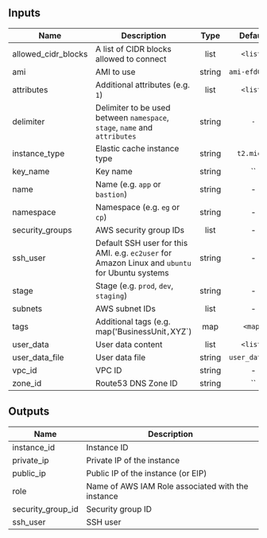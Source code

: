 
## Inputs

| Name | Description | Type | Default | Required |
|------|-------------|:----:|:-----:|:-----:|
| allowed_cidr_blocks | A list of CIDR blocks allowed to connect | list | `<list>` | no |
| ami | AMI to use | string | `ami-efd0428f` | no |
| attributes | Additional attributes (e.g. `1`) | list | `<list>` | no |
| delimiter | Delimiter to be used between `namespace`, `stage`, `name` and `attributes` | string | `-` | no |
| instance_type | Elastic cache instance type | string | `t2.micro` | no |
| key_name | Key name | string | `` | no |
| name | Name  (e.g. `app` or `bastion`) | string | - | yes |
| namespace | Namespace (e.g. `eg` or `cp`) | string | - | yes |
| security_groups | AWS security group IDs | list | - | yes |
| ssh_user | Default SSH user for this AMI. e.g. `ec2user` for Amazon Linux and `ubuntu` for Ubuntu systems | string | - | yes |
| stage | Stage (e.g. `prod`, `dev`, `staging`) | string | - | yes |
| subnets | AWS subnet IDs | list | - | yes |
| tags | Additional tags (e.g. map('BusinessUnit`,`XYZ`) | map | `<map>` | no |
| user_data | User data content | list | `<list>` | no |
| user_data_file | User data file | string | `user_data.sh` | no |
| vpc_id | VPC ID | string | - | yes |
| zone_id | Route53 DNS Zone ID | string | `` | no |

## Outputs

| Name | Description |
|------|-------------|
| instance_id | Instance ID |
| private_ip | Private IP of the instance |
| public_ip | Public IP of the instance (or EIP) |
| role | Name of AWS IAM Role associated with the instance |
| security_group_id | Security group ID |
| ssh_user | SSH user |

